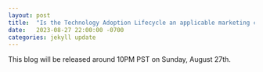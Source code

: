 ```yaml
---
layout: post
title:  "Is the Technology Adoption Lifecycle an applicable marketing concept?"
date:   2023-08-27 22:00:00 -0700
categories: jekyll update
---
```

This blog will be released around 10PM PST on Sunday, August 27th.